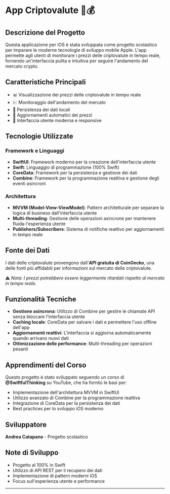 # App Criptovalute 📱💰

## Descrizione del Progetto
Questa applicazione per iOS è stata sviluppata come progetto scolastico per imparare le moderne tecnologie di sviluppo mobile Apple. L'app permette agli utenti di monitorare i prezzi delle criptovalute in tempo reale, fornendo un'interfaccia pulita e intuitiva per seguire l'andamento del mercato crypto.

## Caratteristiche Principali
- 📊 Visualizzazione dei prezzi delle criptovalute in tempo reale
- 💹 Monitoraggio dell'andamento del mercato
- 💾 Persistenza dei dati locali
- 🔄 Aggiornamenti automatici dei prezzi
- 🎨 Interfaccia utente moderna e responsive

## Tecnologie Utilizzate

### Framework e Linguaggi
- **SwiftUI**: Framework moderno per la creazione dell'interfaccia utente
- **Swift**: Linguaggio di programmazione (100% Swift)
- **CoreData**: Framework per la persistenza e gestione dei dati
- **Combine**: Framework per la programmazione reattiva e gestione degli eventi asincroni

### Architettura
- **MVVM (Model-View-ViewModel)**: Pattern architetturale per separare la logica di business dall'interfaccia utente
- **Multi-threading**: Gestione delle operazioni asincrone per mantenere fluida l'esperienza utente
- **Publishers/Subscribers**: Sistema di notifiche reattivo per aggiornamenti in tempo reale

## Fonte dei Dati
I dati delle criptovalute provengono dall'**API gratuita di CoinGecko**, una delle fonti più affidabili per informazioni sul mercato delle criptovalute. 

⚠️ *Nota: I prezzi potrebbero essere leggermente ritardati rispetto al mercato in tempo reale.*

## Funzionalità Tecniche
- **Gestione asincrona**: Utilizzo di Combine per gestire le chiamate API senza bloccare l'interfaccia utente
- **Caching locale**: CoreData per salvare i dati e permettere l'uso offline dell'app
- **Aggiornamenti reattivi**: L'interfaccia si aggiorna automaticamente quando arrivano nuovi dati
- **Ottimizzazione delle performance**: Multi-threading per operazioni pesanti

## Apprendimenti del Corso
Questo progetto è stato sviluppato seguendo un corso di **@SwiftfulThinking** su YouTube, che ha fornito le basi per:
- Implementazione dell'architettura MVVM in SwiftUI
- Utilizzo avanzato di Combine per la programmazione reattiva
- Integrazione di CoreData per la persistenza dei dati
- Best practices per lo sviluppo iOS moderno

## Sviluppatore
**Andrea Catapano** - Progetto scolastico

## Note di Sviluppo
- Progetto al 100% in Swift
- Utilizzo di API REST per il recupero dei dati
- Implementazione di pattern moderni iOS
- Focus sull'esperienza utente e performance

---
